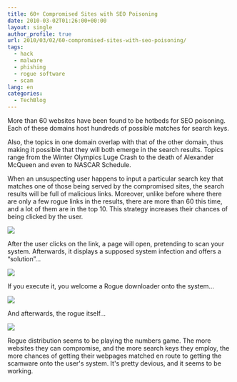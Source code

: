```yaml
---
title: 60+ Compromised Sites with SEO Poisoning
date: 2010-03-02T01:26:00+00:00
layout: single
author_profile: true
url: 2010/03/02/60-compromised-sites-with-seo-poisoning/
tags:
  - hack
  - malware
  - phishing
  - rogue software
  - scam
lang: en
categories: 
  - TechBlog
---
```

More than 60 websites have been found to be hotbeds for SEO poisoning. Each of these domains host hundreds of possible matches for search keys.

Also, the topics in one domain overlap with that of the other domain, thus making it possible that they will both emerge in the search results. Topics range from the Winter Olympics Luge Crash to the death of Alexander McQueen and even to NASCAR Schedule.

When an unsuspecting user happens to input a particular search key that matches one of those being served by the compromised sites, the search results will be full of malicious links. Moreover, unlike before where there are only a few rogue links in the results, there are more than 60 this time, and a lot of them are in the top 10. This strategy increases their chances of being clicked by the user.

[![](http://1.bp.blogspot.com/_vaUVXcmC3OI/S4xhHbjVEsI/AAAAAAAABEk/t7fPN4hgtX4/s640/seo.PNG)](http://1.bp.blogspot.com/_vaUVXcmC3OI/S4xhHbjVEsI/AAAAAAAABEk/t7fPN4hgtX4/s1600-h/seo.PNG)

After the user clicks on the link, a page will open, pretending to scan your system. Afterwards, it displays a supposed system infection and offers a “solution”…

[![](http://4.bp.blogspot.com/_vaUVXcmC3OI/S4xhJwFGn2I/AAAAAAAABEs/1Q4gFfV_wPI/s640/seo2.PNG)](http://4.bp.blogspot.com/_vaUVXcmC3OI/S4xhJwFGn2I/AAAAAAAABEs/1Q4gFfV_wPI/s1600-h/seo2.PNG)

If you execute it, you welcome a Rogue downloader onto the system…

[![](http://3.bp.blogspot.com/_vaUVXcmC3OI/S4xhGbWriTI/AAAAAAAABEc/uMuSq3ZYucE/s640/downloader.PNG)](http://3.bp.blogspot.com/_vaUVXcmC3OI/S4xhGbWriTI/AAAAAAAABEc/uMuSq3ZYucE/s1600-h/downloader.PNG)

And afterwards, the rogue itself…

[![](http://1.bp.blogspot.com/_vaUVXcmC3OI/S4xhMbzl3tI/AAAAAAAABE0/6xzcwwvPFn4/s640/seo3.PNG)](http://1.bp.blogspot.com/_vaUVXcmC3OI/S4xhMbzl3tI/AAAAAAAABE0/6xzcwwvPFn4/s1600-h/seo3.PNG)

Rogue distribution seems to be playing the numbers game. The more websites they can compromise, and the more search keys they employ, the more chances of getting their webpages matched en route to getting the scamware onto the user's system. It's pretty devious, and it seems to be working.